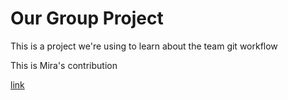 # Our Group Project

This is a project we're using to learn about the team git workflow

This is Mira's contribution

[link](www.google.com)
